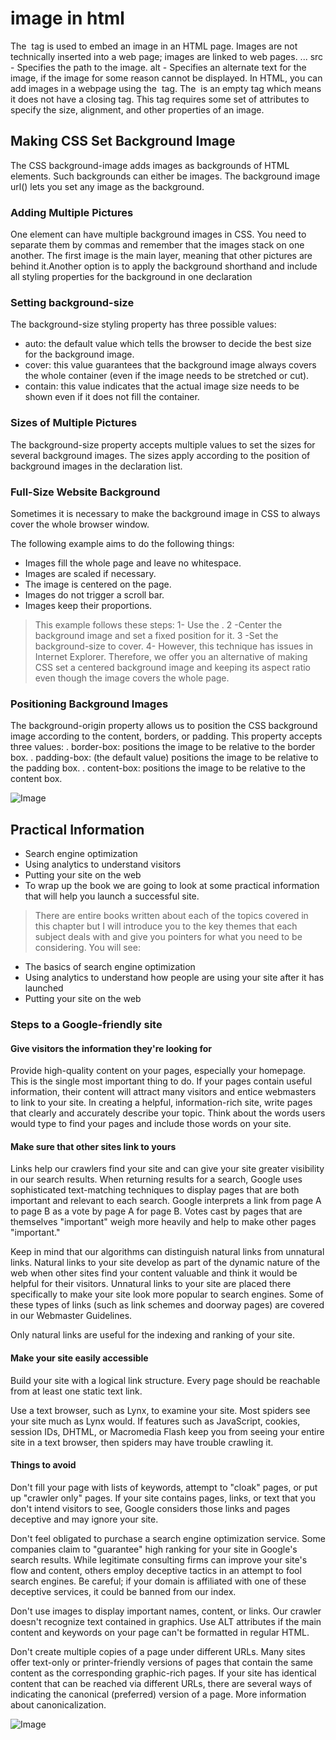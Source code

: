 # image in html

The <img> tag is used to embed an image in an HTML page. Images are not technically inserted into a web page; images are linked to web pages. ... src - Specifies the path to the image. alt - Specifies an alternate text for the image, if the image for some reason cannot be displayed.
In HTML, you can add images in a webpage using the <img> tag. The <img> is an empty tag which means it does not have a closing tag. This tag requires some set of attributes to specify the size, alignment, and other properties of an image.

## Making CSS Set Background Image

The CSS background-image adds images as backgrounds of HTML elements. Such backgrounds can either be images. The background image url() lets you set any image as the background.

### Adding Multiple Pictures

One element can have multiple background images in CSS. You need to separate them by commas and remember that the images stack on one another. The first image is the main layer, meaning that other pictures are behind it.Another option is to apply the background shorthand and include all styling properties for the background in one declaration

### Setting background-size

The background-size styling property has three possible values:

- auto: the default value which tells the browser to decide the best size for the background image.
- cover: this value guarantees that the background image always covers the whole container (even if the image needs to be stretched or cut).
- contain: this value indicates that the actual image size needs to be shown even if it does not fill the container.

### Sizes of Multiple Pictures

The background-size property accepts multiple values to set the sizes for several background images. The sizes apply according to the position of background images in the declaration list.

### Full-Size Website Background

Sometimes it is necessary to make the background image in CSS to always cover the whole browser window.

The following example aims to do the following things:

- Images fill the whole page and leave no whitespace.
- Images are scaled if necessary.
- The image is centered on the page.
- Images do not trigger a scroll bar.
- Images keep their proportions.

> This example follows these steps:
1- Use the <html>.
2 -Center the background image and set a fixed position for it.
3 -Set the background-size to cover.
4- However, this technique has issues in Internet Explorer. Therefore, we offer you an alternative of making CSS set a centered background image and keeping its aspect ratio even though the image covers the whole page.
  
### Positioning Background Images

The background-origin property allows us to position the CSS background image according to the content, borders, or padding.
This property accepts three values:
. border-box: positions the image to be relative to the border box.
. padding-box: (the default value) positions the image to be relative to the padding box.
. content-box: positions the image to be relative to the content box.

![ Image ](https://i.pinimg.com/originals/03/9f/02/039f0200ea6f073df03027a955184dc8.jpg)

## Practical Information

- Search engine optimization
- Using analytics to understand visitors
- Putting your site on the web
- To wrap up the book we are going to look at some practical information that will help you launch a successful site.

> There are entire books written about each of the topics covered in this chapter but I will introduce you to the key themes that each subject deals with and give you pointers for what you need to be considering. You will see:

- The basics of search engine optimization
- Using analytics to understand how people are using your site after it has launched
- Putting your site on the web

### Steps to a Google-friendly site

#### Give visitors the information they're looking for

Provide high-quality content on your pages, especially your homepage. This is the single most important thing to do. If your pages contain useful information, their content will attract many visitors and entice webmasters to link to your site. In creating a helpful, information-rich site, write pages that clearly and accurately describe your topic. Think about the words users would type to find your pages and include those words on your site.

#### Make sure that other sites link to yours

Links help our crawlers find your site and can give your site greater visibility in our search results. When returning results for a search, Google uses sophisticated text-matching techniques to display pages that are both important and relevant to each search. Google interprets a link from page A to page B as a vote by page A for page B. Votes cast by pages that are themselves "important" weigh more heavily and help to make other pages "important."

Keep in mind that our algorithms can distinguish natural links from unnatural links. Natural links to your site develop as part of the dynamic nature of the web when other sites find your content valuable and think it would be helpful for their visitors. Unnatural links to your site are placed there specifically to make your site look more popular to search engines. Some of these types of links (such as link schemes and doorway pages) are covered in our Webmaster Guidelines.

Only natural links are useful for the indexing and ranking of your site.

#### Make your site easily accessible

Build your site with a logical link structure. Every page should be reachable from at least one static text link.

Use a text browser, such as Lynx, to examine your site. Most spiders see your site much as Lynx would. If features such as JavaScript, cookies, session IDs, DHTML, or Macromedia Flash keep you from seeing your entire site in a text browser, then spiders may have trouble crawling it.

#### Things to avoid

Don't fill your page with lists of keywords, attempt to "cloak" pages, or put up "crawler only" pages. If your site contains pages, links, or text that you don't intend visitors to see, Google considers those links and pages deceptive and may ignore your site.

Don't feel obligated to purchase a search engine optimization service. Some companies claim to "guarantee" high ranking for your site in Google's search results. While legitimate consulting firms can improve your site's flow and content, others employ deceptive tactics in an attempt to fool search engines. Be careful; if your domain is affiliated with one of these deceptive services, it could be banned from our index.

Don't use images to display important names, content, or links. Our crawler doesn't recognize text contained in graphics. Use ALT attributes if the main content and keywords on your page can't be formatted in regular HTML.

Don't create multiple copies of a page under different URLs. Many sites offer text-only or printer-friendly versions of pages that contain the same content as the corresponding graphic-rich pages. If your site has identical content that can be reached via different URLs, there are several ways of indicating the canonical (preferred) version of a page. More information about canonicalization.

![ Image ](https://www.nhancedigital.com/wp-content/uploads/2018/01/linkbuilding.jpg)
